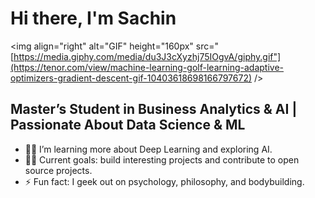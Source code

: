 # Hi there, I'm Sachin 

<img align="right" alt="GIF" height="160px" src="[https://media.giphy.com/media/du3J3cXyzhj75IOgvA/giphy.gif"](https://tenor.com/view/machine-learning-golf-learning-adaptive-optimizers-gradient-descent-gif-10403618698166797672) />

## Master’s Student in Business Analytics & AI | Passionate About Data Science & ML

- 👨‍💻 I’m learning more about Deep Learning and exploring AI.
- 💪🏼 Current goals: build interesting projects and contribute to open source projects.
- ⚡ Fun fact: I geek out on psychology, philosophy, and bodybuilding.


